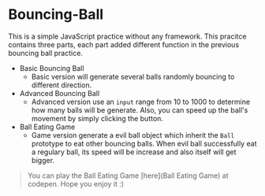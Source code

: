# Bouncing-Ball

This is a simple JavaScript practice without any framework. This pracitce contains three parts, each part added different function in the previous bouncing ball practice.

- Basic Bouncing Ball
  - Basic version will  generate several balls randomly bouncing to different direction.
- Advanced Bouncing Ball
  - Advanced version use an `input` range from 10 to 1000 to determine how many balls will be generate. Also, you can speed up the ball's movement by simply clicking the button.
- Ball Eating Game
  - Game version generate a evil ball object which inherit the `Ball` prototype to eat other bouncing balls. When evil ball successfully eat a regulary ball, its speed will be increase and also itself will get bigger.

> You can play the Ball Eating Game [here](Ball Eating Game) at codepen. Hope you enjoy it :)